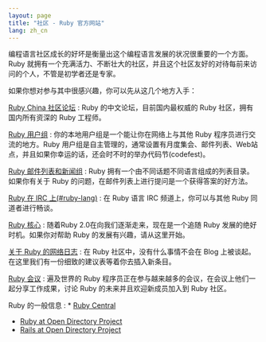 ```yaml
---
layout: page
title: "社区 - Ruby 官方网站"
lang: zh_cn
---
```


编程语言社区成长的好坏是衡量出这个编程语言发展的状况很重要的一个方面。Ruby
就拥有一个充满活力、不断壮大的社区，并且这个社区友好的对待每前来访问的个人，不管是初学者还是专家。

如果你想对参与其中很感兴趣，你可以先从这几个地方入手：

[Ruby China 社区论坛][1]
: Ruby 的中文论坛，目前国内最权威的 Ruby 社区，拥有国内所有资深的 Ruby 工程师。

[Ruby 用户组](user-groups/)
: 你的本地用户组是一个能让你在网络上与其他 Ruby 程序员进行交流的地方。Ruby
  用户组是自主管理的，通常设置有月度集会、邮件列表、Web站点，并且如果你幸运的话，还会时不时的举办代码节(codefest)。

[Ruby 邮件列表和新闻组](mailing-lists/)
: Ruby 拥有一个由不同话题不同语言组成的列表目录。如果你有关于 Ruby 的问题，在邮件列表上进行提问是一个获得答案的好方法。

[Ruby 在 IRC 上(#ruby-lang)](irc://irc.freenode.net/ruby-lang)
: 在 Ruby 语言 IRC 频道上，你可以与其他 Ruby 同道者进行畅谈。

[Ruby 核心](ruby-core/)
: 随着Ruby 2.0在向我们逐渐走来，现在是一个追随 Ruby 发展的绝好时机。如果你对帮助 Ruby 的发展有兴趣，请从这里开始。

[关于 Ruby 的网络日志](weblogs/ "Weblog")
: 在 Ruby 社区中，没有什么事情不会在 Blog 上被谈起。在这里我们有一份细致的建议表等着你去插入新条目。

[Ruby 会议](conferences/)
: 遍及世界的 Ruby 程序员正在参与越来越多的会议，在会议上他们一起分享工作成果，讨论 Ruby 的未来并且欢迎新成员加入到 Ruby
  社区。

Ruby 的一般信息
: * [Ruby Central][3]
  * [Ruby at Open Directory Project][4]
  * [Rails at Open Directory Project][5]



[1]: http://ruby-china.org
[3]: http://rubycentral.org/
[4]: http://dmoz.org/Computers/Programming/Languages/Ruby/
[5]: http://dmoz.org/Computers/Programming/Languages/Ruby/Software/Rails/
